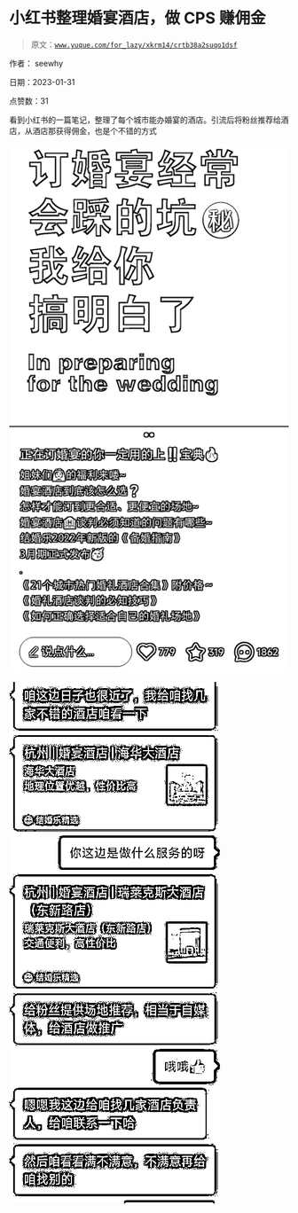 # 小红书整理婚宴酒店，做 CPS 赚佣金

> 原文：[`www.yuque.com/for_lazy/xkrm14/crtb38a2suqo1dsf`](https://www.yuque.com/for_lazy/xkrm14/crtb38a2suqo1dsf)



作者： seewhy 

日期：2023-01-31 

点赞数：31 

看到小红书的一篇笔记，整理了每个城市能办婚宴的酒店。引流后将粉丝推荐给酒店，从酒店那获得佣金，也是个不错的方式 

![](img/dcc4c63ac11c74b16bf6c79506a55b80.png) 

![](img/fdb771f533829444ca60e49a83e4c013.png) 

